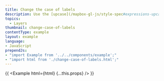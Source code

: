 ```yaml
---
title: Change the case of labels
description: Use the [upcase](/mapbox-gl-js/style-spec#expressions-upcase) and [downcase](/mapbox-gl-js/style-spec#expressions-downcase) expressions to change the case of labels.
topics:
  - Layers
thumbnail: change-case-of-labels
contentType: example
layout: example
language:
- JavaScript
prependJs:
- "import Example from '../../components/example';"
- "import html from './change-case-of-labels.html';"
---
```


{{ <Example html={html} {...this.props} /> }}
